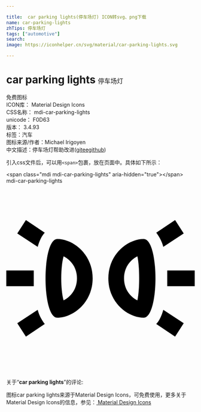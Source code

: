 ```yaml
---

title:  car parking lights(停车场灯) ICON转svg、png下载
name: car-parking-lights
zhTips: 停车场灯
tags: ["automotive"]
search: 
image: https://iconhelper.cn/svg/material/car-parking-lights.svg

---
```


# car parking lights  <small style="font-size: 60%;font-weight: 100">停车场灯</small>


<div class="detail-page">
<p>
<span><span class="badge-success badge">免费图标</span> </span>
<br/>
<span>
ICON库：
<span class="badge-secondary badge">Material Design Icons</span> 
</span>
<br/>
<span>
CSS名称：
<span class="badge-secondary badge">mdi-car-parking-lights</span> 
</span>
<br/>
<span>
unicode：
<span class="badge-secondary badge">F0D63</span> 
<copy-btn content='F0D63' btn-title=""></copy-btn>
<copy-btn :content='String.fromCodePoint(parseInt("F0D63", 16))' btn-title="复制U"></copy-btn>
</span>
<br/>
<span>
版本：
<span class="badge-secondary badge">3.4.93</span> 
</span><br/><span>标签：<span class="badge-light badge"><router-link to="/tags/automotive.html">汽车</router-link></span></span>
<br/>
<span>图标来源/作者：<span class="badge-light badge">Michael Irigoyen</span></span> 
<br/>
<span class="zh-detail">中文描述：<span class="badge-primary badge">停车场灯</span><span class="help-link"><span>帮助改进</span>(<a href="https://gitee.com/liuwave/icon-helper/edit/master/json/material/car-parking-lights.json" target="_blank" rel="noopener noreferrer">gitee</a><a href="https://github.com/liuwave/icon-helper/edit/master/json/material/car-parking-lights.json" target="_blank" rel="noopener noreferrer">github</a></span>)</span><br/>
</p>
</div>
<div class="alert alert-dark">
  <i class="mdi mdi-car-parking-lights mdi-48px"></i>
  <i class="mdi mdi-car-parking-lights mdi-36px"></i>
  <i class="mdi mdi-car-parking-lights mdi-24px"></i>
  <i class="mdi mdi-car-parking-lights mdi-18px"></i>
</div>
<div>
  <p>引入css文件后，可以用<code>&lt;span&gt;</code>包裹，放在页面中。具体如下所示：    
  </p>
  <div class="alert alert-primary" style="font-size: 14px">
    &lt;span class="mdi mdi-car-parking-lights" aria-hidden="true"&gt;&lt;/span&gt;
    <copy-btn content='<span class="mdi mdi-car-parking-lights" aria-hidden="true"></span>'></copy-btn>
  </div>
  <div class="alert alert-secondary">
    <i class="mdi mdi-car-parking-lights"
    style="font-size: 24px"
    aria-hidden="true"></i> mdi-car-parking-lights
    <copy-btn content="mdi-car-parking-lights" btn-title="复制图标名称"></copy-btn>
  </div>
</div>
<div id="svg" class="svg-wrap">
<svg xmlns="http://www.w3.org/2000/svg" viewBox="0 0 24 24"><path d="M7.3,9.2C8.1,9.6 9,10.5 9,12C9,13.5 8.1,14.4 7.3,14.8C6.9,13.4 6.9,10.6 7.3,9.2M6.5,7C4.5,7 4.5,17 6.5,17C8.5,17 11,15.1 11,12C11,8.9 8.5,7 6.5,7M16.7,9.2C17,10.6 17,13.4 16.7,14.8C15.9,14.4 15,13.5 15,12C15,10.5 15.9,9.6 16.7,9.2M17.5,7C15.5,7 13,8.9 13,12C13,15.1 15.5,17 17.5,17C19.5,17 19.5,7 17.5,7M4.9,6.2L2.5,4.6L1.4,6.3L4,8C4.2,7.3 4.5,6.6 4.9,6.2M20,8L22.6,6.3L21.5,4.6L19.1,6.2C19.4,6.6 19.8,7.2 20,8M4,16L1.4,17.7L2.5,19.4L4.9,17.8C4.6,17.4 4.2,16.8 4,16M20.5,11C20.5,11.3 20.5,11.7 20.5,12C20.5,12.3 20.5,12.6 20.5,13H24V11H20.5M19.1,17.8L21.5,19.4L22.6,17.7L20,16C19.8,16.7 19.5,17.4 19.1,17.8M3.5,12C3.5,11.7 3.5,11.4 3.5,11H0V13H3.5C3.5,12.7 3.5,12.3 3.5,12Z" /></svg>
</div>
<detail full-name='mdi-car-parking-lights'></detail>
<div class="icon-detail__container">
<p>关于“<b>car parking lights</b>”的评论:</p>
</div>
<Vssue title="关于“car parking lights”的评论" />    
<div><p>图标car parking lights来源于Material Design Icons，可免费使用，更多关于 Material Design Icons的信息，参见：<a target="_blank" href="https://iconhelper.cn/material.html"> Material Design Icons</a>
</p></div>

